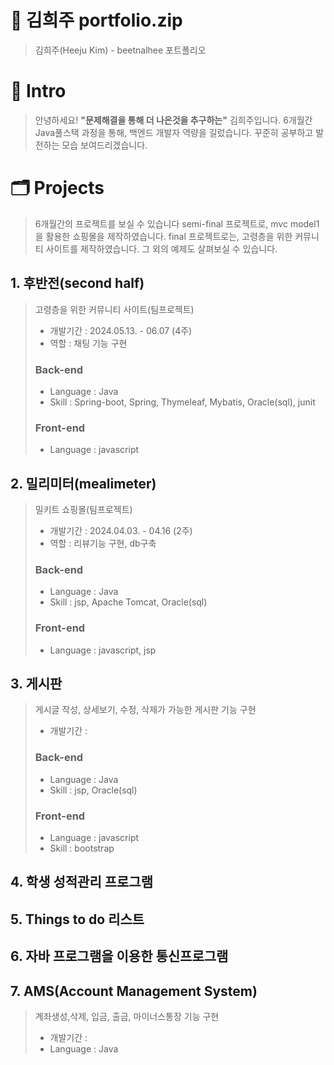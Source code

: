 # 📑 김희주 portfolio.zip

> 김희주(Heeju Kim) - beetnalhee 포트폴리오



         



# 👋 Intro
> 안녕하세요! **"문제해결을 통해 더 나은것을 추구하는"** 김희주입니다.
> 6개월간 Java풀스택 과정을 통해, 백엔드 개발자 역량을 길렀습니다.
> 꾸준히 공부하고 발전하는 모습 보여드리겠습니다.


# 🗂 Projects
> 6개월간의 프로젝트를 보실 수 있습니다
> semi-final 프로젝트로, mvc model1 을 활용한 쇼핑몰을 제작하였습니다.
> final 프로젝트로는, 고령층을 위한 커뮤니티 사이트를 제작하였습니다.
> 그 외의 예제도 살펴보실 수 있습니다.

## 1. 후반전(second half)
> 고령층을 위한 커뮤니티 사이트(팀프로젝트)
>  * 개발기간 : 2024.05.13. - 06.07 (4주)
>  * 역할 : 채팅 기능 구현
> ### Back-end
>  * Language : Java
>  * Skill : Spring-boot, Spring, Thymeleaf, Mybatis, Oracle(sql), junit
> ### Front-end
>  * Language : javascript


## 2. 밀리미터(mealimeter)
> 밀키트 쇼핑몰(팀프로젝트)
>  * 개발기간 : 2024.04.03. - 04.16 (2주)
>  * 역할 : 리뷰기능 구현, db구축 
> ### Back-end
>  * Language : Java
>  * Skill : jsp, Apache Tomcat, Oracle(sql)
> ### Front-end
>  * Language : javascript, jsp


## 3. 게시판
> 게시글 작성, 상세보기, 수정, 삭제가 가능한 게시판 기능 구현 
>  * 개발기간 : 
> ### Back-end
>  * Language : Java
>  * Skill : jsp, Oracle(sql)
> ### Front-end
>  * Language : javascript
>  * Skill : bootstrap

## 4. 학생 성적관리 프로그램 

## 5. Things to do 리스트 

## 6. 자바 프로그램을 이용한 통신프로그램 

## 7. AMS(Account Management System)
> 계좌생성,삭제, 입금, 출금, 마이너스통장 기능 구현 
>  * 개발기간 : 
>  * Language : Java


